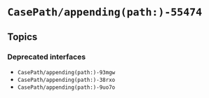 # ``CasePath/appending(path:)-55474``

## Topics

### Deprecated interfaces

- ``CasePath/appending(path:)-93mgw``
- ``CasePath/appending(path:)-38rxo``
- ``CasePath/appending(path:)-9uo7o``

